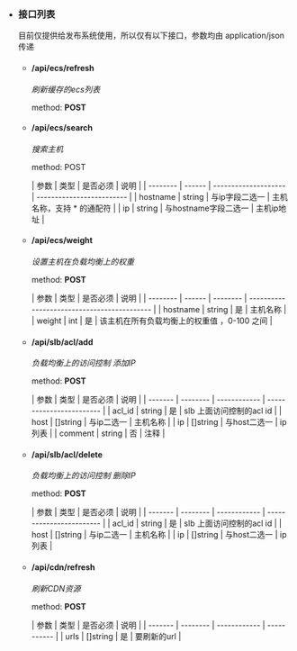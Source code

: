 
- ### 接口列表

  目前仅提供给发布系统使用，所以仅有以下接口，参数均由 application/json 传递

  - #### /api/ecs/refresh

    _刷新缓存的ecs列表_
    
    method: **POST**
  
  - #### /api/ecs/search
    
    _搜索主机_
  
    method: POST
  
    | 参数     | 类型   | 是否必须             | 说明                      |
            | -------- | ------ | -------------------- | ------------------------- |
    | hostname | string | 与ip字段二选一       | 主机名称，支持 * 的通配符 |
    | ip       | string | 与hostname字段二选一 | 主机ip地址                |

  - #### /api/ecs/weight
    
    _设置主机在负载均衡上的权重_

    method: **POST**

    | 参数     | 类型   | 是否必须 | 说明                                        |
        | -------- | ------ | -------- | ------------------------------------------- |
    | hostname | string | 是       | 主机名称                                    |
    | weight   | int    | 是       | 该主机在所有负载均衡上的权重值 ，0-100 之间 |

  - #### /api/slb/acl/add
    _负载均衡上的访问控制 添加IP_

    method: **POST**

    | 参数    | 类型     | 是否必须     | 说明                     |
        | ------- | -------- | ------------ | ------------------------ |
    | acl_id  | string   | 是           | slb 上面访问控制的acl id |
    | host    | []string | 与ip二选一   | 主机名称                 |
    | ip      | []string | 与host二选一 | ip 列表                  |
    | comment | string   | 否           | 注释                     |

  - #### /api/slb/acl/delete

    _负载均衡上的访问控制 删除IP_

    method: **POST**

    | 参数    | 类型     | 是否必须     | 说明                     |
        | ------- | -------- | ------------ | ------------------------ |
    | acl_id  | string   | 是           | slb 上面访问控制的acl id |
    | host    | []string | 与ip二选一   | 主机名称                 |
    | ip      | []string | 与host二选一 | ip 列表                  |

  - #### /api/cdn/refresh

    _刷新CDN资源_

    method: **POST**

    | 参数    | 类型     | 是否必须     | 说明        |
        | ------- | -------- | ------------ | ----------- |
    | urls    | []string | 是           | 要刷新的url |
    
    